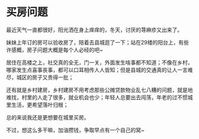 # 买房问题




最近天气一直都很好，阳光洒在身上痒痒的，冬天，讨厌的荨麻疹又出来了。

妹妹上年订的房可以验收房了，陪着去县城逛了一下；站在29楼的阳台上，有些许感概，房子问题大概是每个人必经的吧~

居住在高楼之上，社交真的全无，门一关，外面发生啥事都不知道；不像在乡村，哪家发生点喜事丧事，都可以口耳相传人人皆知；但是县城的交通真的让人一言难尽，城区的房子又贵得一批；

还有就是乡村建房，乡村建房不用考虑那些公摊贷款物业乱七八糟的问题，就是地难找，村里的人走了很多，就业机会也少；年轻人总要出去闯荡，年老的过不惯城里生活，更希望落叶归根；

总的来说我还是更想要在城里买房。

不过，想这么多干嘛，加油攒钱，争取早点有一个自己的窝~
